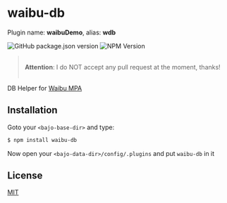 # waibu-db

Plugin name: **waibuDemo**, alias: **wdb**

![GitHub package.json version](https://img.shields.io/github/package-json/v/ardhi/waibu-db) ![NPM Version](https://img.shields.io/npm/v/waibu-db)

> <br />**Attention**: I do NOT accept any pull request at the moment, thanks!<br /><br />

DB Helper for [Waibu MPA](https://github.com/ardhi/waibu-mpa)

## Installation

Goto your ```<bajo-base-dir>``` and type:

```bash
$ npm install waibu-db
```

Now open your ```<bajo-data-dir>/config/.plugins``` and put ```waibu-db``` in it

## License

[MIT](LICENSE)
